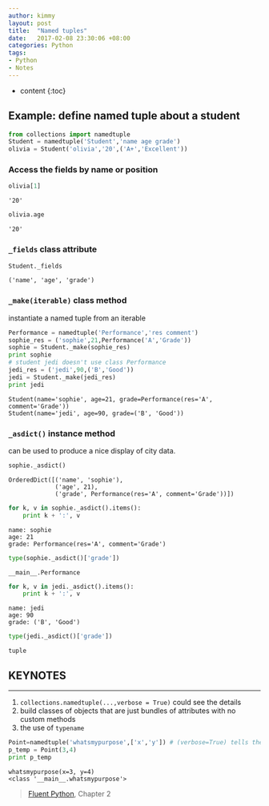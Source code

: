```yaml
---
author: kimmy
layout: post
title:  "Named tuples"
date:   2017-02-08 23:30:06 +08:00
categories: Python
tags:
- Python
- Notes
---
```


* content
{:toc}


## Example: define named tuple about a student


```python
from collections import namedtuple
Student = namedtuple('Student','name age grade')
olivia = Student('olivia','20',('A+','Excellent'))
```

### Access the fields by name or position


```python
olivia[1]
```




    '20'




```python
olivia.age
```




    '20'



### `_fields` class attribute


```python
Student._fields
```




    ('name', 'age', 'grade')



### `_make(iterable)` class method
instantiate a named tuple from an iterable


```python
Performance = namedtuple('Performance','res comment')
sophie_res = ('sophie',21,Performance('A','Grade'))
sophie = Student._make(sophie_res)
print sophie
# student jedi doesn't use class Performance
jedi_res = ('jedi',90,('B','Good'))
jedi = Student._make(jedi_res)
print jedi
```

    Student(name='sophie', age=21, grade=Performance(res='A', comment='Grade'))
    Student(name='jedi', age=90, grade=('B', 'Good'))


### `_asdict()` instance method
can be used to produce a nice display of city data.


```python
sophie._asdict()
```




    OrderedDict([('name', 'sophie'),
                 ('age', 21),
                 ('grade', Performance(res='A', comment='Grade'))])




```python
for k, v in sophie._asdict().items():
    print k + ':', v
```

    name: sophie
    age: 21
    grade: Performance(res='A', comment='Grade')



```python
type(sophie._asdict()['grade'])
```




    __main__.Performance




```python
for k, v in jedi._asdict().items():
    print k + ':', v
```

    name: jedi
    age: 90
    grade: ('B', 'Good')



```python
type(jedi._asdict()['grade'])
```




    tuple



## KEYNOTES
---
1. `collections.namedtuple(...,verbose = True)` could see the details
2. build classes of objects that are just bundles of attributes with no custom methods
3. the use of `typename`

  ```python
  Point=namedtuple('whatsmypurpose',['x','y']) # (verbose=True) tells the answer
  p_temp = Point(3,4)
  print p_temp
  ```

  ```
  whatsmypurpose(x=3, y=4)  
  <class '__main__.whatsmypurpose'>
  ```


> [Fluent Python](http://shop.oreilly.com/product/0636920032519.do "Fluent Python"), Chapter 2
